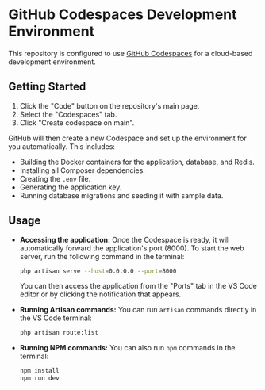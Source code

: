 # GitHub Codespaces Development Environment

This repository is configured to use [GitHub Codespaces](https://github.com/features/codespaces)
for a cloud-based development environment.

## Getting Started

1.  Click the "Code" button on the repository's main page.
2.  Select the "Codespaces" tab.
3.  Click "Create codespace on main".

GitHub will then create a new Codespace and set up the environment for you automatically. This includes:
- Building the Docker containers for the application, database, and Redis.
- Installing all Composer dependencies.
- Creating the `.env` file.
- Generating the application key.
- Running database migrations and seeding it with sample data.

## Usage

-   **Accessing the application:**
    Once the Codespace is ready, it will automatically forward the application's port (8000). To start the web server, run the following command in the terminal:
    ```bash
    php artisan serve --host=0.0.0.0 --port=8000
    ```
    You can then access the application from the "Ports" tab in the VS Code editor or by clicking the notification that appears.

-   **Running Artisan commands:**
    You can run `artisan` commands directly in the VS Code terminal:
    ```bash
    php artisan route:list
    ```

-   **Running NPM commands:**
    You can also run `npm` commands in the terminal:
    ```bash
    npm install
    npm run dev
    ```
